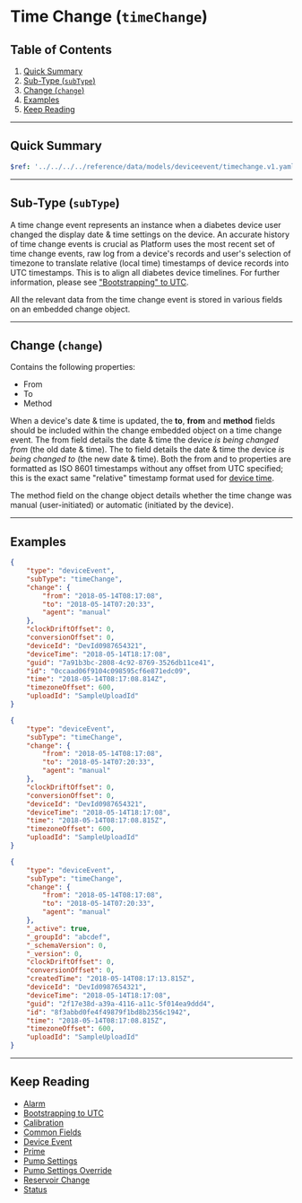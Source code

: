 <!-- omit in toc -->
# Time Change (`timeChange`)

<!-- omit in toc -->
## Table of Contents

1. [Quick Summary](#quick-summary)
2. [Sub-Type (`subType`)](#sub-type-subtype)
3. [Change (`change`)](#change-change)
4. [Examples](#examples)
5. [Keep Reading](#keep-reading)

---

## Quick Summary

```yaml json_schema
$ref: '../../../../reference/data/models/deviceevent/timechange.v1.yaml'
```

---

## Sub-Type (`subType`)

A time change event represents an instance when a diabetes device user changed the display date & time settings on the device. An accurate history of time change events is crucial as Platform uses the most recent set of time change events, raw log from a device's records and user's selection of timezone to translate relative (local time) timestamps of device records into UTC timestamps. This is to align all diabetes device timelines. For further information, please see ["Bootstrapping" to UTC](../../../datetime/btutc.md).

All the relevant data from the time change event is stored in various fields on an embedded change object.

---

## Change (`change`)

Contains the following properties:

* From
* To
* Method

When a device's date & time is updated, the **to**, **from** and **method** fields should be included within the change embedded object on a time change event. The from field details the date & time the device *is being changed from* (the old date & time). The to field details the date & time the device *is being changed to* (the new date & time). Both the from and to properties are formatted as ISO 8601 timestamps without any offset from UTC specified; this is the exact same "relative" timestamp format used for [device time](../../common-fields.md#device-time-devicetime).

The method field on the change object details whether the time change was manual (user-initiated) or automatic (initiated by the device).

---

## Examples

```json {% title="Example (client)" %}
{
    "type": "deviceEvent",
    "subType": "timeChange",
    "change": {
        "from": "2018-05-14T08:17:08",
        "to": "2018-05-14T07:20:33",
        "agent": "manual"
    },
    "clockDriftOffset": 0,
    "conversionOffset": 0,
    "deviceId": "DevId0987654321",
    "deviceTime": "2018-05-14T18:17:08",
    "guid": "7a91b3bc-2808-4c92-8769-3526db11ce41",
    "id": "0ccaad06f9104c098595cf6e871edc09",
    "time": "2018-05-14T08:17:08.814Z",
    "timezoneOffset": 600,
    "uploadId": "SampleUploadId"
}
```

```json {% title="Example (ingestion)" %}
{
    "type": "deviceEvent",
    "subType": "timeChange",
    "change": {
        "from": "2018-05-14T08:17:08",
        "to": "2018-05-14T07:20:33",
        "agent": "manual"
    },
    "clockDriftOffset": 0,
    "conversionOffset": 0,
    "deviceId": "DevId0987654321",
    "deviceTime": "2018-05-14T18:17:08",
    "time": "2018-05-14T08:17:08.815Z",
    "timezoneOffset": 600,
    "uploadId": "SampleUploadId"
}
```

```json {% title="Example (storage)" %}
{
    "type": "deviceEvent",
    "subType": "timeChange",
    "change": {
        "from": "2018-05-14T08:17:08",
        "to": "2018-05-14T07:20:33",
        "agent": "manual"
    },
    "_active": true,
    "_groupId": "abcdef",
    "_schemaVersion": 0,
    "_version": 0,
    "clockDriftOffset": 0,
    "conversionOffset": 0,
    "createdTime": "2018-05-14T08:17:13.815Z",
    "deviceId": "DevId0987654321",
    "deviceTime": "2018-05-14T18:17:08",
    "guid": "2f17e38d-a39a-4116-a11c-5f014ea9ddd4",
    "id": "8f3abbd0fe4f49879f1bd8b2356c1942",
    "time": "2018-05-14T08:17:08.815Z",
    "timezoneOffset": 600,
    "uploadId": "SampleUploadId"
}
```

---

## Keep Reading

* [Alarm](./alarm.md)
* [Bootstrapping to UTC](../../../datetime/btutc.md)
* [Calibration](./calibration.md)
* [Common Fields](../../common-fields.md)
* [Device Event](../device-event.md)
* [Prime](./prime.md)
* [Pump Settings](../pump-settings.md)
* [Pump Settings Override](./pump-settings-override.md)
* [Reservoir Change](./reservoir-change.md)
* [Status](./status.md)
